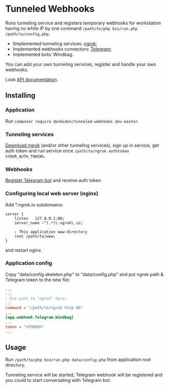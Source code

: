 # Tunneled Webhooks

Runs tunneling service and registers temporary webhooks for workstation having no white IP by one command `/path/to/php bin/run.php /path/to/config.php`.

* IImplemented tunneling services: [ngrok](https://ngrok.com/);
* Implemented webhooks connectors: [Telegram](https://core.telegram.org/bots/api#setwebhook);
* Implemented bots: Windbag.

You can add your own tunneling services, register and handle your own webhooks. 

Look [API documentation](https://donbidon.github.io/docs/apps/tunneled-webhooks/).

## Installing

### Application
Run `composer require donbidon/tunneled-webhooks dev-master`.

### Tunneling services
[Download ngrok](https://ngrok.com/download) (and/or other tunneling services), sign up in service, get auth token and run service once `/path/to/ngrok authtoken %YOUR_AUTH_TOKEN%`.

### Webhooks
[Register Telegram bot](https://core.telegram.org/bots) and receive auth token.

### Configuring local web server (nginx)
Add *.ngrok.io subdomains:
```
server {
    listen   127.0.0.1:80;
    server_name ~^(.*)\.ngrok\.io;

    ; This application www-directory
    root /path/to/www;
}
```
and restart nginx.

### Application config
Copy "data/config.skeleton.php" to "data/config.php" and put ngrok path & Telegram token to the new file:
```ini
...
;;;
; Put path to "ngrok" here:
;;;
command = "/path/to/ngrok http 80"
...
[app.webhook.Telegram.Windbag]
...
token = "%TOKEN%"
...
```

## Usage
Run `/path/to/php bin/run.php data/config.php` from application root directory.

Tunneling service will be started, Telegram webhook will be registered and you could to start conversating with Telegram bot.
